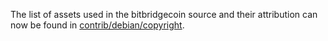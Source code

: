 The list of assets used in the bitbridgecoin source and their attribution can now be found in [contrib/debian/copyright](../contrib/debian/copyright).
